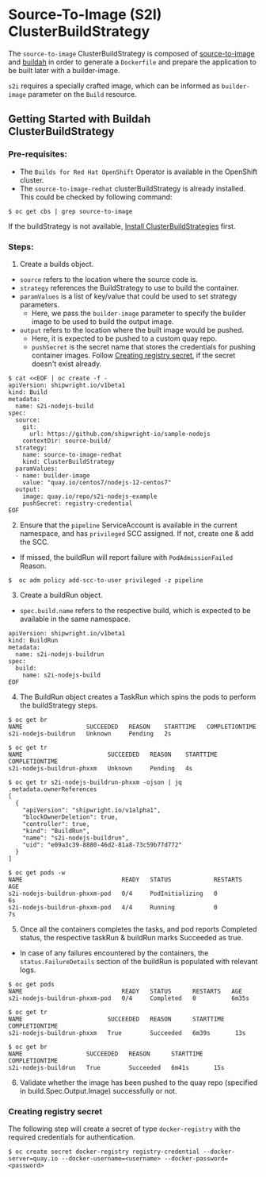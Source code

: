# Source-To-Image (S2I) ClusterBuildStrategy
The `source-to-image` ClusterBuildStrategy is composed of [source-to-image](https://github.com/openshift/source-to-image/) and [buildah](https://github.com/containers/buildah) in order to generate a `Dockerfile` and prepare the application to be built later with a builder-image.

`s2i` requires a specially crafted image, which can be informed as `builder-image` parameter on the `Build` resource.

## Getting Started with Buildah ClusterBuildStrategy

### Pre-requisites:
- The `Builds for Red Hat OpenShift` Operator is available in the OpenShift cluster.
- The `source-to-image-redhat` clusterBuildStrategy is already installed. This could be checked by following command:
```
$ oc get cbs | grep source-to-image
```
If the buildStrategy is not available, [Install ClusterBuildStrategies](../../README.md) first.

### Steps:
1. Create a builds object. 
- `source` refers to the location where the source code is.
- `strategy` references the BuildStrategy to use to build the container.
- `paramValues` is a list of key/value that could be used to set strategy parameters.
    - Here, we pass the `builder-image` parameter to specify the builder image to be used to build the output image.
- `output` refers to the location where the built image would be pushed.
    - Here, it is expected to be pushed to a custom quay repo.
    - `pushSecret` is the secret name that stores the credentials for pushing container images. Follow [Creating registry secret](section), if the secret doesn't exist already.
```
$ cat <<EOF | oc create -f -     
apiVersion: shipwright.io/v1beta1
kind: Build
metadata:
  name: s2i-nodejs-build
spec:
  source:
    git:
      url: https://github.com/shipwright-io/sample-nodejs
    contextDir: source-build/
  strategy:
    name: source-to-image-redhat
    kind: ClusterBuildStrategy
  paramValues:
  - name: builder-image
    value: "quay.io/centos7/nodejs-12-centos7"
  output:
    image: quay.io/repo/s2i-nodejs-example
    pushSecret: registry-credential
EOF
```

2. Ensure that the `pipeline` ServiceAccount is available in the current namespace, and has `privileged` SCC assigned. If not, create one & add the SCC.
- If missed, the buildRun will report failure with `PodAdmissionFailed` Reason.
```
$  oc adm policy add-scc-to-user privileged -z pipeline
```

3. Create a buildRun object. 
- `spec.build.name` refers to the respective build, which is expected to be available in the same namespace.
```
apiVersion: shipwright.io/v1beta1
kind: BuildRun
metadata:
  name: s2i-nodejs-buildrun
spec:
  build:
    name: s2i-nodejs-build
EOF
```

4. The BuildRun object creates a TaskRun which spins the pods to perform the buildStrategy steps. 
```
$ oc get br                       
NAME                  SUCCEEDED   REASON    STARTTIME   COMPLETIONTIME
s2i-nodejs-buildrun   Unknown     Pending   2s

$ oc get tr
NAME                        SUCCEEDED   REASON    STARTTIME   COMPLETIONTIME
s2i-nodejs-buildrun-phxxm   Unknown     Pending   4s

$ oc get tr s2i-nodejs-buildrun-phxxm -ojson | jq .metadata.ownerReferences
[
  {
    "apiVersion": "shipwright.io/v1alpha1",
    "blockOwnerDeletion": true,
    "controller": true,
    "kind": "BuildRun",
    "name": "s2i-nodejs-buildrun",
    "uid": "e09a3c39-8880-46d2-81a8-73c59b77d772"
  }
]

$ oc get pods -w
NAME                            READY   STATUS            RESTARTS   AGE
s2i-nodejs-buildrun-phxxm-pod   0/4     PodInitializing   0          6s
s2i-nodejs-buildrun-phxxm-pod   4/4     Running           0          7s
```

5. Once all the containers completes the tasks, and pod reports Completed status, the respective taskRun & buildRun marks Succeeded as true.
- In case of any failures encountered by the containers, the `status.FailureDetails` section of the buildRun is populated with relevant logs. 
```
$ oc get pods
NAME                            READY   STATUS      RESTARTS   AGE
s2i-nodejs-buildrun-phxxm-pod   0/4     Completed   0          6m35s

$ oc get tr
NAME                        SUCCEEDED   REASON      STARTTIME   COMPLETIONTIME
s2i-nodejs-buildrun-phxxm   True        Succeeded   6m39s       13s

$ oc get br
NAME                  SUCCEEDED   REASON      STARTTIME   COMPLETIONTIME
s2i-nodejs-buildrun   True        Succeeded   6m41s       15s
```

6. Validate whether the image has been pushed to the quay repo (specified in build.Spec.Output.Image) successfully or not.

### Creating registry secret
The following step will create a secret of type `docker-registry` with the required credentials for authentication.

```
$ oc create secret docker-registry registry-credential --docker-server=quay.io --docker-username=<username> --docker-password=<password>
```
